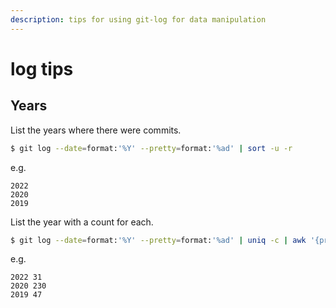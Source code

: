```yaml
---
description: tips for using git-log for data manipulation
---
```

# log tips


## Years

List the years where there were commits.

```sh
$ git log --date=format:'%Y' --pretty=format:'%ad' | sort -u -r
```

e.g.

```
2022
2020
2019
```

List the year with a count for each.

```sh
$ git log --date=format:'%Y' --pretty=format:'%ad' | uniq -c | awk '{print $2, $1}'
```

e.g.

```
2022 31
2020 230
2019 47
```

